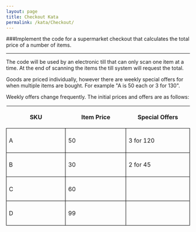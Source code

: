 ```yaml
---
layout: page
title: Checkout Kata
permalink: /kata/Checkout/
---
```


###Implement the code for a supermarket checkout that calculates the total price of a number of items.

---
The code will be used by an electronic till that can only scan one item at a time.  At the end of scanning the items the till system will request the total.

Goods are priced individually, however there are weekly special offers for when multiple items are bought. For example "A is 50 each or 3 for 130".

Weekly offers change frequently.  The initial prices and offers are as follows:

<style>
	table.checkout-grid {
		border-collapse: collapse;
	}

	table.checkout-grid tbody {
    	border-color: black;
	}
	
	table.checkout-grid tr {
		height: 15pt;
	}
	table.checkout-grid td, table.mine-grid th {
		border-color: black;
		border-style: solid;
		border-width: 1pt;
		padding: 5pt;
		width: 200pt;
		height: 24pt;
	}
</style>

<table class='checkout-grid' cellpadding='0' cellspacing='0'>
	<tr>
	    <th colspan='1' rowspan='1'><p>SKU</p></td>
	    <th colspan='1' rowspan='1'><p>Item Price</p></td>
	    <th colspan='1' rowspan='1'><p>Special Offers</p></td>
	</tr>
	<tr>
	    <td colspan='1' rowspan='1'><p>A</p></td>
	    <td colspan='1' rowspan='1'><p>50</p></td>
	    <td colspan='1' rowspan='1'><p>3 for 120</p></td>
	</tr>
	<tr>
	    <td colspan='1' rowspan='1'><p>B</p></td>
	    <td colspan='1' rowspan='1'><p>30</p></td>
	    <td colspan='1' rowspan='1'><p>2 for 45</p></td>
	</tr>
	<tr>
	    <td colspan='1' rowspan='1'><p>C</p></td>
	    <td colspan='1' rowspan='1'><p>60</p></td>
	    <td colspan='1' rowspan='1'><p></p></td>
	</tr>
	<tr>
	    <td colspan='1' rowspan='1'><p>D</p></td>
	    <td colspan='1' rowspan='1'><p>99</p></td>
	    <td colspan='1' rowspan='1'><p></p></td>
	</tr>
</table>
<br/>

